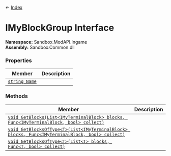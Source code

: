 ← [Index](index.md)
# IMyBlockGroup Interface
**Namespace:** Sandbox.ModAPI.Ingame  
**Assembly:** Sandbox.Common.dll  
### Properties
|Member|Description|
|---|---|
|[`string Name`](Sandbox.ModAPI.Ingame.Name)||
### Methods
|Member|Description|
|---|---|
|[`void GetBlocks(List<IMyTerminalBlock> blocks, Func<IMyTerminalBlock, bool> collect)`](Sandbox.ModAPI.Ingame.GetBlocks)||
|[`void GetBlocksOfType<T>(List<IMyTerminalBlock> blocks, Func<IMyTerminalBlock, bool> collect)`](Sandbox.ModAPI.Ingame.GetBlocksOfType)||
|[`void GetBlocksOfType<T>(List<T> blocks, Func<T, bool> collect)`](Sandbox.ModAPI.Ingame.GetBlocksOfType)||
